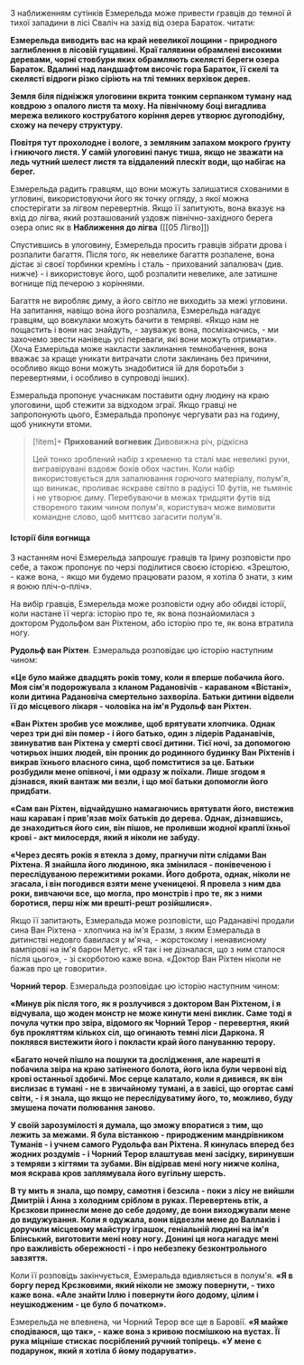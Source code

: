 З наближенням сутінків Езмерельда може привести гравців до темної й тихої западини в лісі Сваліч на захід від озера Бараток. читати:

**Езмерельда виводить вас на край невеликої лощини - природного заглиблення в лісовій гущавині. Краї галявини обрамлені високими деревами, чорні стовбури яких обрамляють скелясті береги озера Бараток. Вдалині над ландшафтом височіє гора Бараток, її скелі та скелясті відроги різко сіріють на тлі темних верхівок дерев.**

**Земля біля підніжжя улоговини вкрита тонким серпанком туману над ковдрою з опалого листя та моху. На північному боці вигадлива мережа великого кострубатого коріння дерев утворює дугоподібну, схожу на печеру структуру.**

**Повітря тут прохолодне і вологе, з земляним запахом мокрого ґрунту і гниючого листя. У самій улоговині панує тиша, якщо не зважати на ледь чутний шелест листя та віддалений плескіт води, що набігає на берег.**

Езмерельда радить гравцям, що вони можуть залишатися схованими в угловині, використовуючи його як точку огляду, з якої можна спостерігати за лігвом перевертнів. Якщо її запитують, вона вказує на вхід до лігва, який розташований уздовж північно-західного берега озера опис як в **Наближення до лігва** ([[05 Лігво]])

Спустившись в улоговину, Езмерельда просить гравців зібрати дрова і розпалити багаття. Після того, як невелике багаття розпалене, вона дістає зі своєї торбинки кремінь і сталь - прихований запалювач (див. нижче) - і використовує його, щоб розпалити невелике, але затишне вогнище під печерою з коріннями. 

Багаття не виробляє диму, а його світло не виходить за межі угловини. На запитання, навіщо вона його розпалила, Езмерельда нагадує гравцям, що вовкулаки можуть бачити в темряві. «Якщо нам не пощастить і вони нас знайдуть, - зауважує вона, посміхаючись, - ми захочемо звести нанівець усі переваги, які вони можуть отримати». (Хоча Езмерільда може накласти заклинання темнобачення, вона вважає за краще уникати витрачати слоти заклинань без причини, особливо якщо вони можуть знадобитися їй для боротьби з перевертнями, і особливо в супроводі інших).



Езмеральда пропонує учасникам поставити одну людину на краю улоговини, щоб стежити за відходом зграї. Якщо гравці не запропонують цього, Езмеральда пропонує чергувати раз на годину, щоб уникнути втоми.

> [!item]+ **Прихований вогневик**
> Дивовижна річ, рідкісна
> 
> Цей тонко зроблений набір з кременю та сталі має невеликі руни, вигравірувані вздовж боків обох частин. Коли набір використовується для запалювання горючого матеріалу, полум'я, що виникає, проливає яскраве світло в радіусі 10 футів, не тьмяніє і не утворює диму. Перебуваючи в межах тридцяти футів від створеного таким чином полум'я, користувач може вимовити командне слово, щоб миттєво загасити полум'я.
#### Історії біля вогнища 
З настанням ночі Езмерельда запрошує гравців та Ірину розповісти про себе, а також пропонує по черзі поділитися своєю історією. «Зрештою, - каже вона, - якщо ми будемо працювати разом, я хотіла б знати, з ким я воюю пліч-о-пліч».

На вибір гравців, Езмерельда може розповісти одну або обидві історії, коли настане її черга: історію про те, як вона познайомилася з доктором Рудольфом ван Ріхтеном, або історію про те, як вона втратила ногу.

**Рудольф ван Ріхтен**. Езмеральда розповідає цю історію наступним чином:

**«Це було майже двадцять років тому, коли я вперше побачила його. Моя сім'я подорожувала з кланом Радановічів - караваном «Вістані», коли дитина Радановіча смертельно захворіла. Батьки дитини відвели її до місцевого лікаря - чоловіка на ім'я Рудольф ван Ріхтен.**

**«Ван Ріхтен зробив усе можливе, щоб врятувати хлопчика. Однак через три дні він помер - і його батько, один з лідерів Раданавічів, звинуватив ван Ріхтена у смерті своєї дитини. Тієї ночі, за допомогою чотирьох інших людей, він проник до родинного будинку Ван Ріхтенів і викрав їхнього власного сина, щоб помститися за це.  Батьки розбудили мене опівночі, і ми одразу ж поїхали. Лише згодом я дізнався, який вантаж ми везли, і що мої батьки допомогли його придбати.**

**«Сам ван Ріхтен, відчайдушно намагаючись врятувати його, вистежив наш караван і прив'язав моїх батьків до дерева. Однак, дізнавшись, де знаходиться його син, він пішов, не проливши жодної краплі їхньої крові - акт милосердя, який я ніколи не забуду.**

**«Через десять років я втекла з дому, прагнучи піти слідами Ван Ріхтена. Я знайшла його людиною, яка змінилася - понівеченою і переслідуваною пережитими роками. Його доброта, однак, ніколи не згасала, і він погодився взяти мене ученицеюі. Я провела з ним два роки, вивчаючи все, що могла, про монстрів і про те, як з ними боротися, перш ніж ми врешті-решт розійшлися».**

Якщо її запитають, Езмеральда може розповісти, що Раданавічі продали сина Ван Ріхтена - хлопчика на ім'я Еразм, з яким Езмеральда в дитинстві недовго бавилася у м'яча, - жорстокому і ненависному вампірові на ім'я барон Метус. «Я так і не дізналася, що з ним сталося після цього», - зі скорботою каже вона. «Доктор Ван Ріхтен ніколи не бажав про це говорити».

**Чорний терор**. Езмеральда розповідає цю історію наступним чином:

**«Минув рік після того, як я розлучився з доктором Ван Ріхтеном, і я відчувала, що жоден монстр не може кинути мені виклик. Саме тоді я почула чутки про звіра, відомого як Чорний Терор - перевертня, який був прокляттям кількох сіл, що огинають темні ліси Даркона. Я поклявся вистежити його і покласти край його пануванню терору.**

**«Багато ночей пішло на пошуки та дослідження, але нарешті я побачила звіра на краю затіненого болота, його ікла були червоні від крові останньої здобичі. Моє серце калатало, коли я дивився, як він вислизає в тумані - не в звичайному тумані, а в завісі, що огортає самі світи, - і я знала, що якщо не переслідуватиму його, то, можливо, буду змушена почати полювання заново.**

**У своїй зарозумілості я думала, що зможу впоратися з тим, що лежить за межами. Я була вістанкою - природженим мандрівником Туманів - і учнем самого Рудольфа ван Ріхтена. Я кинулась вперед без жодних роздумів - і Чорний Терор влаштував мені засідку, виринувши з темряви з кігтями та зубами. Він відірвав мені ногу нижче коліна, моя яскрава кров заплямувала його вугільну шерсть.**

**В ту мить я знала, що помру, самотня і безсила - поки з лісу не вийшли Дмитрій і Анна з холодним сріблом в руках. Перевертень втік, а Крєзкови принесли мене до себе додому, де вони виходжували мене до видужування. Коли я одужала, вони відвезли мене до Валлаків і доручили місцевому майстру іграшок, геніальній людині на ім'я Блінський, виготовити мені нову ногу. Донині ця нога нагадує мені про важливість обережності - і про небезпеку безконтрольного завзяття.**

Коли її розповідь закінчується, Езмеральда вдивляється в полум'я. **«Я в боргу перед Крєзковими, який ніколи не зможу повернути, - тихо каже вона. «Але знайти Іллю і повернути його додому, цілим і неушкодженим - це було б початком».**

Езмерельда не впевнена, чи Чорний Терор все ще в Баровії. **«Я майже сподіваюся, що так», - каже вона з кривою посмішкою на вустах. Її рука міцніше стискає посріблений ручний топірець. «У мене є подарунок, який я хотіла б йому подарувати».**